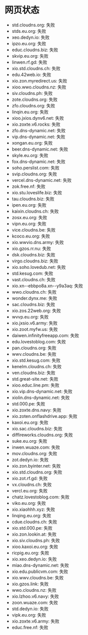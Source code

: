 # 网页状态
- std.cloudns.org: 失败
- stds.eu.org: 失败
- xeo.dedyn.io: 失败
- ipzo.eu.org: 失败
- educ.cloudns.biz: 失败
- skvip.eu.org: 失败
- linwen.rf.gd: 失败
- xio.std.cloudns.ch: 失败
- edu.42web.io: 失败
- xio.zon.myredirect.us: 失败
- xioo.wwo.cloudns.nz: 失败
- siv.cloudns.ph: 失败
- zote.cloudns.org: 失败
- zfo.cloudns.org: 失败
- linqin.eu.org: 失败
- xioo.jxios.dynv6.net: 失败
- xio.zoxte.v6.rocks: 失败
- zfo.dns-dynamic.net: 失败
- vip.dns-dynamic.net: 失败
- xongan.eu.org: 失败
- beer.dns-dynamic.net: 失败
- skyle.eu.org: 失败
- fox.dns-dynamic.net: 失败
- soho.perslist.com: 失败
- svip.cloudns.org: 失败
- vercel.dns-dynamic.net: 失败
- zok.free.nf: 失败
- xio.stu.loveslife.biz: 失败
- tau.cloudns.biz: 失败
- ipen.eu.org: 失败
- kaixin.cloudns.ch: 失败
- zosx.eu.org: 失败
- vipn.eu.org: 失败
- vice.cloudns.be: 失败
- kcoco.eu.org: 失败
- xio.wwvio.dns.army: 失败
- xio.gzos.rr.nu: 失败
- dsk.cloudns.biz: 失败
- virgo.cloudns.biz: 失败
- xio.soho.lovedub.net: 失败
- std.kesug.com: 失败
- vast.cloudns.ch: 失败
- xio.xn--ebbpo8a.xn--y9a3aq: 失败
- wwo.cloudns.ch: 失败
- wonder.dynx.me: 失败
- sac.cloudns.biz: 失败
- xio.zos.22web.org: 失败
- wvvp.eu.org: 失败
- xio.jxsio.v6.army: 失败
- xio.zoot.myfw.us: 失败
- daiwen.infinityfreeapp.com: 失败
- edu.lovestoblog.com: 失败
- pan.cloudns.org: 失败
- wwv.cloudns.be: 失败
- xio.std.kesug.com: 失败
- kenelm.cloudns.ch: 失败
- ven.cloudns.biz: 失败
- std.great-site.net: 失败
- xioo.educ.line.pm: 失败
- xio.vip.dns-dynamic.net: 失败
- xiolin.dns-dynamic.net: 失败
- std.000.pe: 失败
- xio.zoxte.dns.navy: 失败
- xio.zoten.onflashdrive.app: 失败
- kaxoi.eu.org: 失败
- xio.sac.cloudns.biz: 失败
- diffireworks.cloudns.org: 失败
- suke.eu.org: 失败
- inwen.wuaze.com: 失败
- mov.cloudns.org: 失败
- zot.dedyn.io: 失败
- xio.zon.byinter.net: 失败
- xio.std.cloudns.org: 失败
- xio.zot.rf.gd: 失败
- vx.cloudns.ch: 失败
- vercl.eu.org: 失败
- chatz.lovestoblog.com: 失败
- viko.eu.org: 失败
- xio.xiaohhh.xyz: 失败
- linqing.eu.org: 失败
- cdue.cloudns.ch: 失败
- xio.std.000.pe: 失败
- xio.zon.lookin.at: 失败
- xio.siv.cloudns.ph: 失败
- xioo.kaxoi.eu.org: 失败
- ricpig.eu.org: 失败
- xio.xeo.dedyn.io: 失败
- miao.dns-dynamic.net: 失败
- xio.edu.publicvm.com: 失败
- xio.wwv.cloudns.be: 失败
- xio.gzos.link: 失败
- wwo.cloudns.nz: 失败
- xio.lzhoo.v6.navy: 失败
- zoon.wuaze.com: 失败
- std.dedyn.io: 失败
- vipk.eu.org: 失败
- xio.zoxte.v6.army: 失败
- educ.free.nf: 失败
